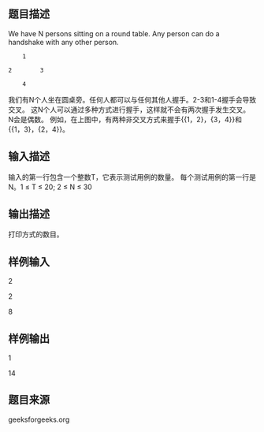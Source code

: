 ## 题目描述
We have N persons sitting on a round table. Any person can do a handshake with any other person.

        1
    
    2        3

        4
我们有N个人坐在圆桌旁。任何人都可以与任何其他人握手。2-3和1-4握手会导致交叉。 这N个人可以通过多种方式进行握手，这样就不会有两次握手发生交叉。 N会是偶数。 例如，在上图中，有两种非交叉方式来握手{{1，2}，{3，4}}和{{1，3}，{2，4}}。
## 输入描述
输入的第一行包含一个整数T，它表示测试用例的数量。 每个测试用例的第一行是N。1 ≤ T ≤ 20;
2 ≤ N ≤ 30
## 输出描述
打印方式的数目。
## 样例输入
2

2

8
## 样例输出
1

14
## 题目来源
geeksforgeeks.org